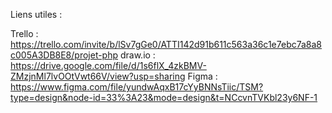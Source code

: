 Liens utiles :

Trello : https://trello.com/invite/b/lSv7gGe0/ATTI142d91b611c563a36c1e7ebc7a8a8c005A3DB8E8/projet-php 
draw.io : https://drive.google.com/file/d/1s6flX_4zkBMV-ZMzjnMl7lvOOtVwt66V/view?usp=sharing
Figma : https://www.figma.com/file/yundwAqxB17cYyBNNsTiic/TSM?type=design&node-id=33%3A23&mode=design&t=NCcvnTVKbl23y6NF-1 
